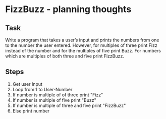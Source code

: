 # FizzBuzz - planning thoughts

## Task

Write a program that takes a user’s input and prints the numbers from one to the number the user entered. However, for multiples of three print Fizz instead of the number and for the multiples of five print Buzz. For numbers which are multiples of both three and five print FizzBuzz.

## Steps
  
  1. Get user Input
  2. Loop from 1 to User-Number
  3. If number is multiple of of three print "Fizz"
  4. If number is multiple of five print "Buzz"
  5. If number is multiple of three and five print "FizzBuzz"
  6. Else print number

  